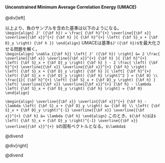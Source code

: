 #### Unconstrained Minimum Average Correlation Energy (UMACE)

@div[left]

以上より、負のサンプルを含めた基準は以下のようになる。<br>
`\begin{align} J' ({\bf h}) = \frac{ {\bf h}^{+} \overline{{\bf x}} \overline{{\bf x}}^{+} {\bf h} }{ {\bf h}^{+} \left( {\bf S}_x + {\bf D}_y \right) {\bf h }} \end{align}`
UMACEは基準`$J'({\bf h})$`を最大化させる問題を解く。<br>
`\begin{align} \nabla_{{\bf h}} \left[ J' ({\bf h}) \right] &= 2 \frac{ \overline{{\bf x}} \overline{{\bf x}}^{+} {\bf h} }{ {\bf h}^{+} \left( {\bf S}_x + {\bf D}_y \right) {\bf h} } - 2 \frac{ \left( {\bf h}^{+} \overline{{\bf x}} \overline{{\bf x}}^{+} {\bf h} \right) \left( {\bf S}_x + {\bf D}_y \right) {\bf h} }{ \left[ {\bf h}^{+} \left( {\bf S}_x + {\bf D}_y \right) {\bf h} \right]^2 } = {\bf 0} \\ \frac{1}{ {\bf h}^{+} \left( {\bf S}_x + {\bf D}_y \right) {\bf h} } \left[ \overline{{\bf x}} \overline{{\bf x}}^{+} {\bf h} - \lambda \left( {\bf S}_x + {\bf D}_y \right) {\bf h} \right] = {\bf 0} \end{align}`

`\begin{align} \overline{{\bf x}} \overlin{{\bf x}}^{+} {\bf h} - \lambda \left( {\bf S}_x + {\bf D}_y \right) &= {\bf 0} \\ \left( {\bf S}_x + {\bf D}_y \right)^{-1} \overline{{\bf x}} \overline{{\bf x}}^{+} {\bf h} &= \lambda {\bf h} \end{align}`
このとき、`${\bf h}$`は`$ \left( {\bf S}_x + {\bf D}_y \right)^{-1} \overline{{\bf x}} \overline{{\bf x}}^{+} $`の固有ベクトルとなる。`$\lambda$`

@divend

@div[right]


@divend
